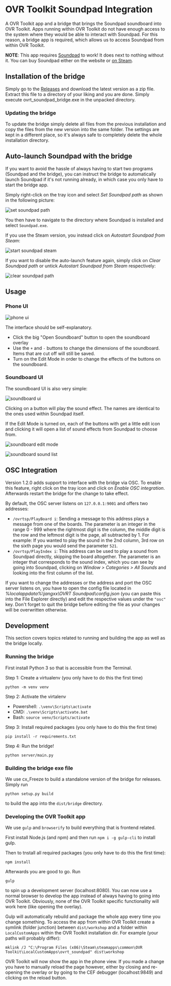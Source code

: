 # OVR Toolkit Soundpad Integration
A OVR Toolkit app and a bridge that brings the Soundpad soundboard into OVR Toolkit.
Apps running within OVR Toolkit do not have enough access to the system where they would be able to interact with Soundpad.
For this reason, a bridge app is required, which allows us to access Soundpad from within OVR Toolkit.

**NOTE**: This app requires [Soundpad](https://leppsoft.com/soundpad/en/) to work! It does next to nothing without it. You can buy Soundpad either on the website or [on Steam](https://store.steampowered.com/app/629520/Soundpad/).

## Installation of the bridge

Simply go to the [Releases](https://github.com/jangxx/OVRT_Soundpad/releases) and download the latest version as a zip file.
Extract this file to a directory of your liking and you are done.
Simply execute ovrt_soundpad_bridge.exe in the unpacked directory.

### Updating the bridge

To update the bridge simply delete all files from the previous installation and copy the files from the new version into the same folder.
The settings are kept in a different place, so it's always safe to completely delete the whole installation directory.

## Auto-launch Soundpad with the bridge

If you want to avoid the hassle of always having to start two programs (Soundpad and the bridge), you can instruct the bridge to automatically launch Soundpad if it's not running already, in which case you only have to start the bridge app.

Simply right-click on the tray icon and select _Set Soundpad path_ as shown in the following picture:

![set soundpad path](assets/github/set_soundpad_path.png)

You then have to navigate to the directory where Soundpad is installed and select `Soundpad.exe`.

If you use the Steam version, you instead click on _Autostart Soundpad from Steam_:

![start soundpad steam](assets/github/start_soundpad_steam.png)

If you want to disable the auto-launch feature again, simply click on _Clear Soundpad path_ or untick _Autostart Soundpad from Steam_ respectively:

![clear soundpad path](assets/github/clear_soundpad_path.png)

## Usage

### Phone UI

![phone ui](assets/github/phone_interface.png)

The interface should be self-explanatory.
- Click the big "Open Soundboard" button to open the soundboard overlay
- Use the `+` and `-` buttons to change the dimensions of the soundboard. Items that are cut off will still be saved.
- Turn on the Edit Mode in order to change the effects of the buttons on the soundboard.

### Soundboard UI

The soundboard UI is also very simple:

![soundboard ui](assets/github/soundboard_interface.png)

Clicking on a button will play the sound effect. The names are identical to the ones used within Soundpad itself.

If the Edit Mode is turned on, each of the buttons with get a little edit icon and clicking it will open a list of sound effects from Soundpad to choose from.

![soundboard edit mode](assets/github/soundboard_edit_mode.png)

![soundboard sound list](assets/github/soundboard_sound_list.png)

## OSC Integration

Version 1.2.0 adds support to interface with the bridge via OSC.
To enable this feature, right click on the tray icon and click on _Enable OSC integration_.
Afterwards restart the bridge for the change to take effect.

By default, the OSC server listens on `127.0.0.1:9001` and offers two addresses:

- `/ovrtsp/PlayBoard i`: Sending a message to this address plays a message from one of the boards. The parameter is an integer in the range 0 - 999 where the rightmost digit is the column, the middle digit is the row and the leftmost digit is the page, all subtracted by 1. For example: If you wanted to play the sound in the 2nd column, 3rd row on the sixth page you would send the parameter `521`.
- `/ovrtsp/PlayIndex i`: This address can be used to play a sound from Soundpad directly, skipping the board altogether. The parameter is an integer that corresponds to the sound index, which you can see by going into Soundpad, clicking on _Window > Categories > All Sounds_ and looking into the first column of the list.

If you want to change the addresses or the address and port the OSC server listens on, you have to open the config file located in _%localappdata%\jangxx\OVRT Soundpad\config.json_ (you can paste this into the File Explorer directly) and edit the respective values under the `"osc"` key.
Don't forget to quit the bridge before editing the file as your changes will be overwritten otherwise.

## Development

This section covers topics related to running and building the app as well as the bridge locally.

### Running the bridge

First install Python 3 so that is accessible from the Terminal.

Step 1: Create a virtualenv (you only have to do this the first time)

	python -m venv venv

Step 2: Activate the virtalenv

- Powershell: `.\venv\Scripts\activate`
- CMD: `.\venv\Scripts\activate.bat`
- Bash: `source venv/Scripts/activate`

Step 3: Install required packages (you only have to do this the first time)

	pip install -r requirements.txt

Step 4: Run the bridge!

	python server/main.py

### Building the bridge exe file

We use cx_Freeze to build a standalone version of the bridge for releases.
Simply run

	python setup.py build

to build the app into the `dist/bridge` directory.

### Developing the OVR Toolkit app

We use `gulp` and `browserify` to build everything that is frontend related.

First install Node.js (and npm) and then run `npm i -g gulp-cli` to install gulp.

Then to tnstall all required packages (you only have to do this the first time):

	npm install

Afterwards you are good to go. Run

	gulp

to spin up a development server (localhost:8080).
You can now use a normal browser to develop the app instead of always having to going into OVR Toolkit.
Obviously, none of the OVR Toolkit specific functionality will work here (like opening the overlay).

Gulp will automatically rebuild and package the whole app every time you change something.
To access the app from within OVR Toolkit create a symlink (folder junction) between `dist/workshop` and a folder within `LocalCustomApps` within the OVR Toolkit installation dir.
For example (your paths will probably differ):

	mklink /J "C:\Program Files (x86)\Steam\steamapps\common\OVR Toolkit\LocalCustomApps\ovrt_soundpad" dist\workshop

OVR Toolkit will now show the app in the phone view.
If you made a change you have to manually reload the page however, either by closing and re-opening the overlay or by going to the CEF debugger (localhost:9849) and clicking on the reload button.